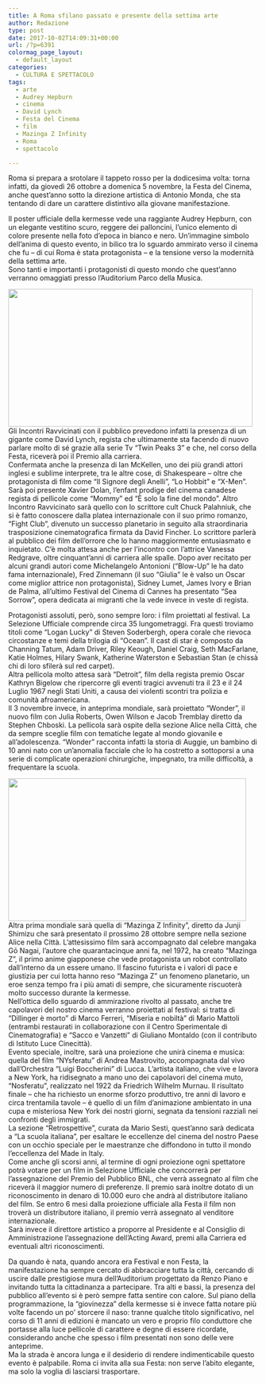 ```yaml
---
title: A Roma sfilano passato e presente della settima arte
author: Redazione
type: post
date: 2017-10-02T14:09:31+00:00
url: /?p=6391
colormag_page_layout:
  - default_layout
categories:
  - CULTURA E SPETTACOLO
tags:
  - arte
  - Audrey Hepburn
  - cinema
  - David Lynch
  - Festa del Cinema
  - film
  - Mazinga Z Infinity
  - Roma
  - spettacolo

---
```

Roma si prepara a srotolare il tappeto rosso per la dodicesima volta: torna infatti, da giovedì 26 ottobre a domenica 5 novembre, la Festa del Cinema, anche quest&#8217;anno sotto la direzione artistica di Antonio Monda, che sta tentando di dare un carattere distintivo alla giovane manifestazione.

Il poster ufficiale della kermesse vede una raggiante Audrey Hepburn, con un elegante vestitino scuro, reggere dei palloncini, l&#8217;unico elemento di colore presente nella foto d&#8217;epoca in bianco e nero. Un&#8217;immagine simbolo dell&#8217;anima di questo evento, in bilico tra lo sguardo ammirato verso il cinema che fu – di cui Roma è stata protagonista – e la tensione verso la modernità della settima arte.  
Sono tanti e importanti i protagonisti di questo mondo che quest&#8217;anno verranno omaggiati presso l&#8217;Auditorium Parco della Musica.

<img decoding="async" loading="lazy" class="wp-image-6393 alignleft" src="https://progressonline.it/wp-content/uploads/2017/10/festa-del-cinema-roma-2017-david-lynch-ian-mckellen-dolan-tra-gli-ospiti-v4-297030-300x169.jpg" alt="" width="492" height="277" /> Gli Incontri Ravvicinati con il pubblico prevedono infatti la presenza di un gigante come David Lynch, regista che ultimamente sta facendo di nuovo parlare molto di sé grazie alla serie Tv “Twin Peaks 3” e che, nel corso della Festa, riceverà poi il Premio alla carriera.  
Confermata anche la presenza di Ian McKellen, uno dei più grandi attori inglesi e sublime interprete, tra le altre cose, di Shakespeare – oltre che protagonista di film come “Il Signore degli Anelli”, “Lo Hobbit” e “X-Men”. Sarà poi presente Xavier Dolan, l&#8217;enfant prodige del cinema canadese regista di pellicole come “Mommy” ed “È solo la fine del mondo”. Altro Incontro Ravvicinato sarà quello con lo scrittore cult Chuck Palahniuk, che si è fatto conoscere dalla platea internazionale con il suo primo romanzo, “Fight Club”, divenuto un successo planetario in seguito alla straordinaria trasposizione cinematografica firmata da David Fincher. Lo scrittore parlerà al pubblico dei film dell’orrore che lo hanno maggiormente entusiasmato e inquietato. C&#8217;è molta attesa anche per l’incontro con l&#8217;attrice Vanessa Redgrave, oltre cinquant&#8217;anni di carriera alle spalle. Dopo aver recitato per alcuni grandi autori come Michelangelo Antonioni (“Blow-Up” le ha dato fama internazionale), Fred Zinnemann (il suo “Giulia” le è valso un Oscar come miglior attrice non protagonista), Sidney Lumet, James Ivory e Brian de Palma, all’ultimo Festival del Cinema di Cannes ha presentato “Sea Sorrow”, opera dedicata ai migranti che la vede invece in veste di regista.

Protagonisti assoluti, però, sono sempre loro: i film proiettati al festival. La Selezione Ufficiale comprende circa 35 lungometraggi. Fra questi troviamo titoli come “Logan Lucky” di Steven Soderbergh, opera corale che rievoca circostanze e temi della trilogia di “Ocean”. Il cast di star è composto da Channing Tatum, Adam Driver, Riley Keough, Daniel Craig, Seth MacFarlane, Katie Holmes, Hilary Swank, Katherine Waterston e Sebastian Stan (e chissà chi di loro sfilerà sul red carpet).  
Altra pellicola molto attesa sarà “Detroit”, film della regista premio Oscar Kathryn Bigelow che ripercorre gli eventi tragici avvenuti tra il 23 e il 24 Luglio 1967 negli Stati Uniti, a causa dei violenti scontri tra polizia e comunità afroamericana.  
Il 3 novembre invece, in anteprima mondiale, sarà proiettato “Wonder”, il nuovo film con Julia Roberts, Owen Wilson e Jacob Tremblay diretto da Stephen Chboski. La pellicola sarà ospite della sezione Alice nella Città, che da sempre sceglie film con tematiche legate al mondo giovanile e all&#8217;adolescenza. “Wonder” racconta infatti la storia di Auggie, un bambino di 10 anni nato con un&#8217;anomalia facciale che lo ha costretto a sottoporsi a una serie di complicate operazioni chirurgiche, impegnato, tra mille difficoltà, a frequentare la scuola.

<img decoding="async" loading="lazy" class="wp-image-6394 alignright" src="https://progressonline.it/wp-content/uploads/2017/10/MAZINGA_Black-e1505463595235-300x180.jpg" alt="" width="479" height="287" /> Altra prima mondiale sarà quella di “Mazinga Z Infinity”, diretto da Junji Shimizu che sarà presentato il prossimo 28 ottobre sempre nella sezione Alice nella Città. L’attesissimo film sarà accompagnato dal celebre mangaka Gō Nagai, l’autore che quarantacinque anni fa, nel 1972, ha creato “Mazinga Z”, il primo anime giapponese che vede protagonista un robot controllato dall’interno da un essere umano. Il fascino futurista e i valori di pace e giustizia per cui lotta hanno reso “Mazinga Z” un fenomeno planetario, un eroe senza tempo fra i più amati di sempre, che sicuramente riscuoterà molto successo durante la kermesse.  
Nell&#8217;ottica dello sguardo di ammirazione rivolto al passato, anche tre capolavori del nostro cinema verranno proiettati al festival: si tratta di “Dillinger è morto” di Marco Ferreri, “Miseria e nobiltà” di Mario Mattoli (entrambi restaurati in collaborazione con il Centro Sperimentale di Cinematografia) e “Sacco e Vanzetti” di Giuliano Montaldo (con il contributo di Istituto Luce Cinecittà).  
Evento speciale, inoltre, sarà una proiezione che unirà cinema e musica: quella del film “NYsferatu” di Andrea Mastrovito, accompagnata dal vivo dall’Orchestra “Luigi Boccherini” di Lucca. L’artista italiano, che vive e lavora a New York, ha ridisegnato a mano uno dei capolavori del cinema muto, “Nosferatu”, realizzato nel 1922 da Friedrich Wilhelm Murnau. Il risultato finale – che ha richiesto un enorme sforzo produttivo, tre anni di lavoro e circa trentamila tavole – è quello di un film d’animazione ambientato in una cupa e misteriosa New York dei nostri giorni, segnata da tensioni razziali nei confronti degli immigrati.  
La sezione “Retrospettive”, curata da Mario Sesti, quest&#8217;anno sarà dedicata a “La scuola italiana”, per esaltare le eccellenze del cinema del nostro Paese con un occhio speciale per le maestranze che diffondono in tutto il mondo l&#8217;eccellenza del Made in Italy.  
Come anche gli scorsi anni, al termine di ogni proiezione ogni spettatore potrà votare per un film in Selezione Ufficiale che concorrerà per l’assegnazione del Premio del Pubblico BNL, che verrà assegnato al film che riceverà il maggior numero di preferenze. Il premio sarà inoltre dotato di un riconoscimento in denaro di 10.000 euro che andrà al distributore italiano del film. Se entro 6 mesi dalla proiezione ufficiale alla Festa il film non troverà un distributore italiano, il premio verrà assegnato al venditore internazionale.  
Sarà invece il direttore artistico a proporre al Presidente e al Consiglio di Amministrazione l’assegnazione dell’Acting Award, premi alla Carriera ed eventuali altri riconoscimenti.

Da quando è nata, quando ancora era Festival e non Festa, la manifestazione ha sempre cercato di abbracciare tutta la città, cercando di uscire dalle prestigiose mura dell&#8217;Auditorium progettato da Renzo Piano e invitando tutta la cittadinanza a partecipare. Tra alti e bassi, la presenza del pubblico all&#8217;evento si è però sempre fatta sentire con calore. Sul piano della programmazione, la “giovinezza” della kermesse si è invece fatta notare più volte facendo un po&#8217; storcere il naso: tranne qualche titolo significativo, nel corso di 11 anni di edizioni è mancato un vero e proprio filo conduttore che portasse alla luce pellicole di carattere e degne di essere ricordate, considerando anche che spesso i film presentati non sono delle vere anteprime.  
Ma la strada è ancora lunga e il desiderio di rendere indimenticabile questo evento è palpabile. Roma ci invita alla sua Festa: non serve l&#8217;abito elegante, ma solo la voglia di lasciarsi trasportare.

&nbsp;